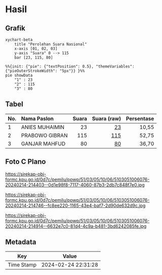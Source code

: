 # Hasil

## Grafik

```mermaid
xychart-beta
    title "Perolehan Suara Nasional"
    x-axis [01, 02, 03]
    y-axis "Suara" 0 --> 115
    bar [23, 115, 80]
```

```mermaid
%%{init: {"pie": {"textPosition": 0.5}, "themeVariables": {"pieOuterStrokeWidth": "5px"}} }%%
pie showData
    "1" : 23
    "2" : 115
    "3" : 80
```

## Tabel

| No. | Nama Paslon    | Suara | Suara (raw) | Persentase |
|:--- |:-------------- | -----:| -----------:| ----------:|
| 1   | ANIES MUHAIMIN | 23    | [23][p-1]   | 10,55      |
| 2   | PRABOWO GIBRAN | 115   | [115][p-2]  | 52,75      |
| 3   | GANJAR MAHFUD  | 80    | [80][p-3]   | 36,70      |


[p-1]: https://github.com/gigit-pemilu/pemilu-2024/blob/main/pilpres/hitung-suara/sub/51-bali/sub/03-badung/sub/05-kuta-selatan/sub/1006-jimbaran/sub/076-tps/sub/paslon-1.txt
[p-2]: https://github.com/gigit-pemilu/pemilu-2024/blob/main/pilpres/hitung-suara/sub/51-bali/sub/03-badung/sub/05-kuta-selatan/sub/1006-jimbaran/sub/076-tps/sub/paslon-2.txt
[p-3]: https://github.com/gigit-pemilu/pemilu-2024/blob/main/pilpres/hitung-suara/sub/51-bali/sub/03-badung/sub/05-kuta-selatan/sub/1006-jimbaran/sub/076-tps/sub/paslon-3.txt

## Foto C Plano

https://sirekap-obj-formc.kpu.go.id/0d7c/pemilu/ppwp/51/03/05/10/06/5103051006076-20240214-214403--0d1e98f8-7117-4060-87b3-2db7c848f7e0.jpg

https://sirekap-obj-formc.kpu.go.id/0d7c/pemilu/ppwp/51/03/05/10/06/5103051006076-20240214-214746--fc8ee220-1165-43e4-baf7-2d90de632d9c.jpg

https://sirekap-obj-formc.kpu.go.id/0d7c/pemilu/ppwp/51/03/05/10/06/5103051006076-20240214-214914--6632e7c0-81d4-4c9a-b481-3bd6242085fe.jpg


## Metadata

| Key        | Value               |
| ---------- | ------------------- |
| Time Stamp | 2024-02-24 22:31:28 |



